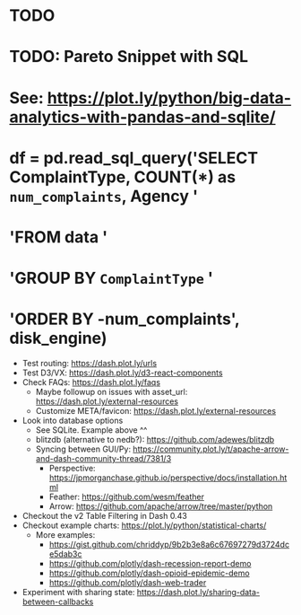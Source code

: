 # TODO

# TODO: Pareto Snippet with SQL
#  See: https://plot.ly/python/big-data-analytics-with-pandas-and-sqlite/
# df = pd.read_sql_query('SELECT ComplaintType, COUNT(*) as `num_complaints`, Agency '
#                        'FROM data '
#                        'GROUP BY `ComplaintType` '
#                        'ORDER BY -num_complaints', disk_engine)

- Test routing: https://dash.plot.ly/urls
- Test D3/VX: https://dash.plot.ly/d3-react-components
- Check FAQs: https://dash.plot.ly/faqs
  - Maybe followup on issues with asset_url: https://dash.plot.ly/external-resources
  - Customize META/favicon: https://dash.plot.ly/external-resources
- Look into database options
  - See SQLite. Example above ^^
  - blitzdb (alternative to nedb?): https://github.com/adewes/blitzdb
  - Syncing between GUI/Py: https://community.plot.ly/t/apache-arrow-and-dash-community-thread/7381/3
    - Perspective: https://jpmorganchase.github.io/perspective/docs/installation.html
    - Feather: https://github.com/wesm/feather
    - Arrow: https://github.com/apache/arrow/tree/master/python
- Checkout the v2 Table Filtering in Dash 0.43
- Checkout example charts: https://plot.ly/python/statistical-charts/
  - More examples:
    - https://gist.github.com/chriddyp/9b2b3e8a6c67697279d3724dce5dab3c
    - https://github.com/plotly/dash-recession-report-demo
    - https://github.com/plotly/dash-opioid-epidemic-demo
    - https://github.com/plotly/dash-web-trader
- Experiment with sharing state: https://dash.plot.ly/sharing-data-between-callbacks
